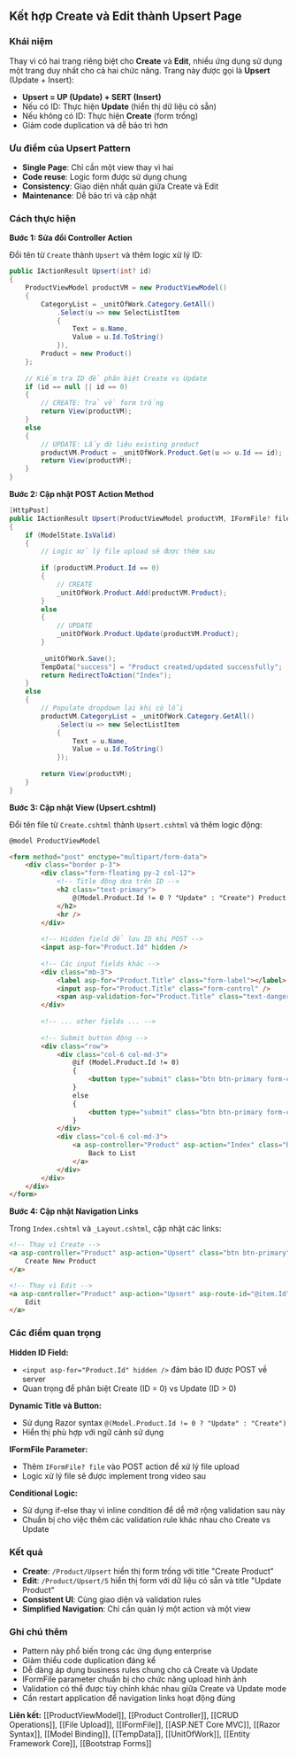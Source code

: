 ## Kết hợp Create và Edit thành Upsert Page

### Khái niệm

Thay vì có hai trang riêng biệt cho **Create** và **Edit**, nhiều ứng dụng sử dụng một trang duy nhất cho cả hai chức năng. Trang này được gọi là **Upsert** (Update + Insert):

- **Upsert = UP (Update) + SERT (Insert)**
- Nếu có ID: Thực hiện **Update** (hiển thị dữ liệu có sẵn)
- Nếu không có ID: Thực hiện **Create** (form trống)
- Giảm code duplication và dễ bảo trì hơn


### Ưu điểm của Upsert Pattern

- **Single Page**: Chỉ cần một view thay vì hai
- **Code reuse**: Logic form được sử dụng chung
- **Consistency**: Giao diện nhất quán giữa Create và Edit
- **Maintenance**: Dễ bảo trì và cập nhật


### Cách thực hiện

**Bước 1: Sửa đổi Controller Action**

Đổi tên từ `Create` thành `Upsert` và thêm logic xử lý ID:

```csharp
public IActionResult Upsert(int? id)
{
    ProductViewModel productVM = new ProductViewModel()
    {
        CategoryList = _unitOfWork.Category.GetAll()
            .Select(u => new SelectListItem
            {
                Text = u.Name,
                Value = u.Id.ToString()
            }),
        Product = new Product()
    };
    
    // Kiểm tra ID để phân biệt Create vs Update
    if (id == null || id == 0)
    {
        // CREATE: Trả về form trống
        return View(productVM);
    }
    else
    {
        // UPDATE: Lấy dữ liệu existing product
        productVM.Product = _unitOfWork.Product.Get(u => u.Id == id);
        return View(productVM);
    }
}
```

**Bước 2: Cập nhật POST Action Method**

```csharp
[HttpPost]
public IActionResult Upsert(ProductViewModel productVM, IFormFile? file)
{
    if (ModelState.IsValid)
    {
        // Logic xử lý file upload sẽ được thêm sau
        
        if (productVM.Product.Id == 0)
        {
            // CREATE
            _unitOfWork.Product.Add(productVM.Product);
        }
        else
        {
            // UPDATE
            _unitOfWork.Product.Update(productVM.Product);
        }
        
        _unitOfWork.Save();
        TempData["success"] = "Product created/updated successfully";
        return RedirectToAction("Index");
    }
    else
    {
        // Populate dropdown lại khi có lỗi
        productVM.CategoryList = _unitOfWork.Category.GetAll()
            .Select(u => new SelectListItem
            {
                Text = u.Name,
                Value = u.Id.ToString()
            });
        
        return View(productVM);
    }
}
```

**Bước 3: Cập nhật View (Upsert.cshtml)**

Đổi tên file từ `Create.cshtml` thành `Upsert.cshtml` và thêm logic động:

```html
@model ProductViewModel

<form method="post" enctype="multipart/form-data">
    <div class="border p-3">
        <div class="form-floating py-2 col-12">
            <!-- Title động dựa trên ID -->
            <h2 class="text-primary">
                @(Model.Product.Id != 0 ? "Update" : "Create") Product
            </h2>
            <hr />
        </div>
        
        <!-- Hidden field để lưu ID khi POST -->
        <input asp-for="Product.Id" hidden />
        
        <!-- Các input fields khác -->
        <div class="mb-3">
            <label asp-for="Product.Title" class="form-label"></label>
            <input asp-for="Product.Title" class="form-control" />
            <span asp-validation-for="Product.Title" class="text-danger"></span>
        </div>
        
        <!-- ... other fields ... -->
        
        <!-- Submit button động -->
        <div class="row">
            <div class="col-6 col-md-3">
                @if (Model.Product.Id != 0)
                {
                    <button type="submit" class="btn btn-primary form-control">Update</button>
                }
                else
                {
                    <button type="submit" class="btn btn-primary form-control">Create</button>
                }
            </div>
            <div class="col-6 col-md-3">
                <a asp-controller="Product" asp-action="Index" class="btn btn-outline-secondary border form-control">
                    Back to List
                </a>
            </div>
        </div>
    </div>
</form>
```

**Bước 4: Cập nhật Navigation Links**

Trong `Index.cshtml` và `_Layout.cshtml`, cập nhật các links:

```html
<!-- Thay vì Create -->
<a asp-controller="Product" asp-action="Upsert" class="btn btn-primary">
    Create New Product
</a>

<!-- Thay vì Edit -->
<a asp-controller="Product" asp-action="Upsert" asp-route-id="@item.Id" class="btn btn-primary">
    Edit
</a>
```


### Các điểm quan trọng

**Hidden ID Field:**

- `<input asp-for="Product.Id" hidden />` đảm bảo ID được POST về server
- Quan trọng để phân biệt Create (ID = 0) vs Update (ID > 0)

**Dynamic Title và Button:**

- Sử dụng Razor syntax `@(Model.Product.Id != 0 ? "Update" : "Create")`
- Hiển thị phù hợp với ngữ cảnh sử dụng

**IFormFile Parameter:**

- Thêm `IFormFile? file` vào POST action để xử lý file upload
- Logic xử lý file sẽ được implement trong video sau

**Conditional Logic:**

- Sử dụng if-else thay vì inline condition để dễ mở rộng validation sau này
- Chuẩn bị cho việc thêm các validation rule khác nhau cho Create vs Update


### Kết quả

- **Create**: `/Product/Upsert` hiển thị form trống với title "Create Product"
- **Edit**: `/Product/Upsert/5` hiển thị form với dữ liệu có sẵn và title "Update Product"
- **Consistent UI**: Cùng giao diện và validation rules
- **Simplified Navigation**: Chỉ cần quản lý một action và một view


### Ghi chú thêm

- Pattern này phổ biến trong các ứng dụng enterprise
- Giảm thiểu code duplication đáng kể
- Dễ dàng áp dụng business rules chung cho cả Create và Update
- IFormFile parameter chuẩn bị cho chức năng upload hình ảnh
- Validation có thể được tùy chỉnh khác nhau giữa Create và Update mode
- Cần restart application để navigation links hoạt động đúng

**Liên kết:** [[ProductViewModel]], [[Product Controller]], [[CRUD Operations]], [[File Upload]], [[IFormFile]], [[ASP.NET Core MVC]], [[Razor Syntax]], [[Model Binding]], [[TempData]], [[UnitOfWork]], [[Entity Framework Core]], [[Bootstrap Forms]]

